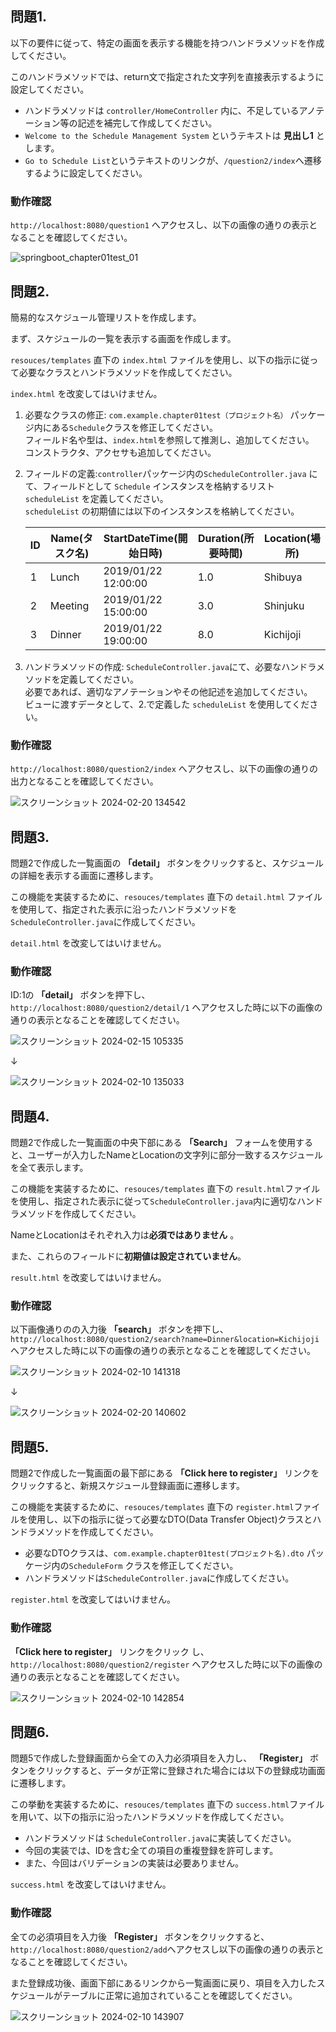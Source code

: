 ## 問題1.

以下の要件に従って、特定の画面を表示する機能を持つハンドラメソッドを作成してください。

このハンドラメソッドでは、return文で指定された文字列を直接表示するように設定してください。

- ハンドラメソッドは `controller/HomeController` 内に、不足しているアノテーション等の記述を補完して作成してください。
- `Welcome to the Schedule Management System` というテキストは **見出し1** とします。
- `Go to Schedule List`というテキストのリンクが、`/question2/index`へ遷移するように設定してください。

### 動作確認

`http://localhost:8080/question1` へアクセスし、以下の画像の通りの表示となることを確認してください。

![springboot_chapter01test_01](https://github.com/SLStudioLesson/SpringBootChapter1assessment/assets/98870955/b1fb7219-c3b3-4a31-8e41-9f88b44c7acb)




## 問題2.

簡易的なスケジュール管理リストを作成します。

まず、スケジュールの一覧を表示する画面を作成します。

`resouces/templates` 直下の `index.html` ファイルを使用し、以下の指示に従って必要なクラスとハンドラメソッドを作成してください。

`index.html` を改変してはいけません。

1. 必要なクラスの修正: `com.example.chapter01test（プロジェクト名）` パッケージ内にある`Schedule`クラスを修正してください。  
フィールド名や型は、`index.html`を参照して推測し、追加してください。  
コンストラクタ、アクセサも追加してください。
2. フィールドの定義:`controller`パッケージ内の`ScheduleController.java` にて、フィールドとして `Schedule` インスタンスを格納するリスト `scheduleList` を定義してください。  
`scheduleList` の初期値には以下のインスタンスを格納してください。
    
    
    | ID | Name(タスク名) | StartDateTime(開始日時) | Duration(所要時間) | Location(場所) |
    | --- | --- | --- | --- | --- |
    | 1 | Lunch | 2019/01/22 12:00:00 | 1.0 | Shibuya |
    | 2 | Meeting | 2019/01/22 15:00:00 | 3.0 | Shinjuku |
    | 3 | Dinner | 2019/01/22 19:00:00 | 8.0 | Kichijoji |
3. ハンドラメソッドの作成: `ScheduleController.java`にて、必要なハンドラメソッドを定義してください。  
必要であれば、適切なアノテーションやその他記述を追加してください。  
ビューに渡すデータとして、2.で定義した `scheduleList` を使用してください。

### 動作確認

`http://localhost:8080/question2/index` へアクセスし、以下の画像の通りの出力となることを確認してください。

![スクリーンショット 2024-02-20 134542](https://github.com/SLStudioLesson/SpringBootChapter1assessment/assets/98870955/ff212af8-338e-449c-af56-18aa50ed7990)



## 問題3.

問題2で作成した一覧画面の **「detail」** ボタンをクリックすると、スケジュールの詳細を表示する画面に遷移します。

この機能を実装するために、`resouces/templates` 直下の `detail.html` ファイルを使用して、指定された表示に沿ったハンドラメソッドを`ScheduleController.java`に作成してください。

`detail.html` を改変してはいけません。

### 動作確認

ID:1の **「detail」** ボタンを押下し、`http://localhost:8080/question2/detail/1` へアクセスした時に以下の画像の通りの表示となることを確認してください。

![スクリーンショット 2024-02-15 105335](https://github.com/SLStudioLesson/SpringBootChapter1assessment/assets/98870955/4a46c997-4bde-452b-b0e3-c263a0a2b4c1)

↓

![スクリーンショット 2024-02-10 135033](https://github.com/SLStudioLesson/SpringBootChapter1assessment/assets/98870955/fa098452-266e-4496-b544-b149b4091c22)



## 問題4.

問題2で作成した一覧画面の中央下部にある **「Search」** フォームを使用すると、ユーザーが入力したNameとLocationの文字列に部分一致するスケジュールを全て表示します。

この機能を実装するために、`resouces/templates` 直下の `result.html`ファイルを使用し、指定された表示に従って`ScheduleController.java`内に適切なハンドラメソッドを作成してください。

NameとLocationはそれぞれ入力は**必須ではありません** 。

また、これらのフィールドに**初期値は設定されていません**。

`result.html` を改変してはいけません。

### 動作確認

以下画像通りのの入力後 **「search」** ボタンを押下し、`http://localhost:8080/question2/search?name=Dinner&location=Kichijoji` へアクセスした時に以下の画像の通りの表示となることを確認してください。

![スクリーンショット 2024-02-10 141318](https://github.com/SLStudioLesson/SpringBootChapter1assessment/assets/98870955/499a98c8-5387-46b0-a441-a1784654f2a3)

↓

![スクリーンショット 2024-02-20 140602](https://github.com/SLStudioLesson/SpringBootChapter1assessment/assets/98870955/73151880-26f0-47de-a809-09a26ab8e22a)




## 問題5.

問題2で作成した一覧画面の最下部にある **「Click here to register」** リンクをクリックすると、新規スケジュール登録画面に遷移します。

この機能を実装するために、`resouces/templates` 直下の `register.html`ファイルを使用し、以下の指示に従って必要なDTO(Data Transfer Object)クラスとハンドラメソッドを作成してください。

- 必要なDTOクラスは、`com.example.chapter01test(プロジェクト名).dto` パッケージ内の`ScheduleForm` クラスを修正してください。
- ハンドラメソッドは`ScheduleController.java`に作成してください。

`register.html` を改変してはいけません。

### 動作確認

**「Click here to register」** リンクをクリック し、 `http://localhost:8080/question2/register` へアクセスした時に以下の画像の通りの表示となることを確認してください。

![スクリーンショット 2024-02-10 142854](https://github.com/SLStudioLesson/SpringBootChapter1assessment/assets/98870955/9ef16dab-13b1-48dc-b64d-71011b8ae05e)




## 問題6.

問題5で作成した登録画面から全ての入力必須項目を入力し、 **「Register」** ボタンをクリックすると、データが正常に登録された場合には以下の登録成功画面に遷移します。

この挙動を実装するために、`resouces/templates` 直下の `success.html`ファイルを用いて、以下の指示に沿ったハンドラメソッドを作成してください。

- ハンドラメソッドは `ScheduleController.java`に実装してください。
- 今回の実装では、IDを含む全ての項目の重複登録を許可します。
- また、今回はバリデーションの実装は必要ありません。

`success.html` を改変してはいけません。

### 動作確認

全ての必須項目を入力後 **「Register」** ボタンをクリックすると、`http://localhost:8080/question2/add`へアクセスし以下の画像の通りの表示となることを確認してください。

また登録成功後、画面下部にあるリンクから一覧画面に戻り、項目を入力したスケジュールがテーブルに正常に追加されていることを確認してください。

![スクリーンショット 2024-02-10 143907](https://github.com/SLStudioLesson/SpringBootChapter1assessment/assets/98870955/772cfd53-e373-45fb-acbe-2bec4e872d1d)


